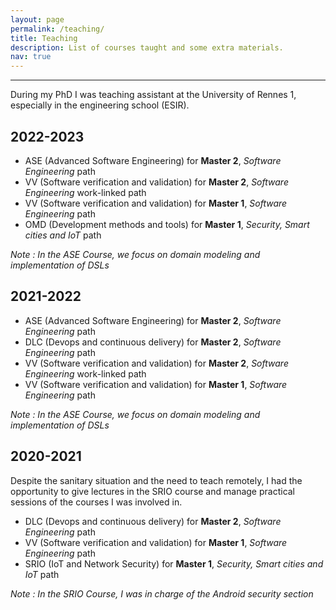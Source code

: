 ```yaml
---
layout: page
permalink: /teaching/
title: Teaching
description: List of courses taught and some extra materials.
nav: true
---
```




---

During my PhD I was teaching assistant at the University of Rennes 1, especially in the engineering school (ESIR).

## 2022-2023

- ASE (Advanced Software Engineering) for **Master 2**, *Software Engineering* path
- VV (Software verification and validation) for **Master 2**, *Software Engineering* work-linked path
- VV (Software verification and validation) for **Master 1**, *Software Engineering* path
- OMD (Development methods and tools) for **Master 1**, *Security, Smart cities and IoT* path

*Note : In the ASE Course, we focus on domain modeling and implementation of DSLs*

## 2021-2022

- ASE (Advanced Software Engineering) for **Master 2**, *Software Engineering* path
- DLC (Devops and continuous delivery) for **Master 2**, *Software Engineering* path
- VV (Software verification and validation) for **Master 2**, *Software Engineering* work-linked path
- VV (Software verification and validation) for **Master 1**, *Software Engineering* path

*Note : In the ASE Course, we focus on domain modeling and implementation of DSLs*

## 2020-2021

Despite the sanitary situation and the need to teach remotely, I had the opportunity to give lectures in the SRIO course and manage practical sessions of the courses I was involved in.

- DLC (Devops and continuous delivery) for **Master 2**, *Software Engineering* path
- VV (Software verification and validation) for **Master 1**, *Software Engineering* path
- SRIO (IoT and Network Security) for **Master 1**, *Security, Smart cities and IoT* path

*Note : In the SRIO Course, I was in charge of the Android security section*
